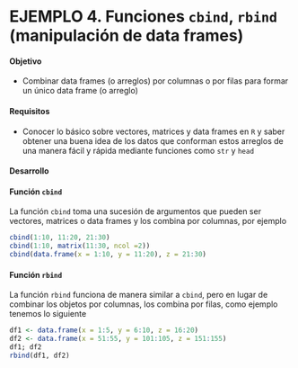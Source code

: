 # EJEMPLO 4. Funciones `cbind`, `rbind` (manipulación de data frames)

#### Objetivo

- Combinar data frames (o arreglos) por columnas o por filas para formar un único data frame (o arreglo)

#### Requisitos

- Conocer lo básico sobre vectores, matrices y data frames en `R` y saber obtener una buena idea de los datos que conforman estos arreglos de una manera fácil y rápida mediante funciones como `str` y `head`

#### Desarrollo

#### Función `cbind`

La función `cbind` toma una sucesión de argumentos que pueden ser vectores, matrices o data frames y los combina por columnas, por ejemplo 

```R
cbind(1:10, 11:20, 21:30)
cbind(1:10, matrix(11:30, ncol =2))
cbind(data.frame(x = 1:10, y = 11:20), z = 21:30)
```

#### Función `rbind`

La función `rbind` funciona de manera similar a `cbind`, pero en lugar de combinar los objetos por columnas, los combina por filas, como ejemplo tenemos lo siguiente

```R
df1 <- data.frame(x = 1:5, y = 6:10, z = 16:20)
df2 <- data.frame(x = 51:55, y = 101:105, z = 151:155)
df1; df2
rbind(df1, df2)
```
